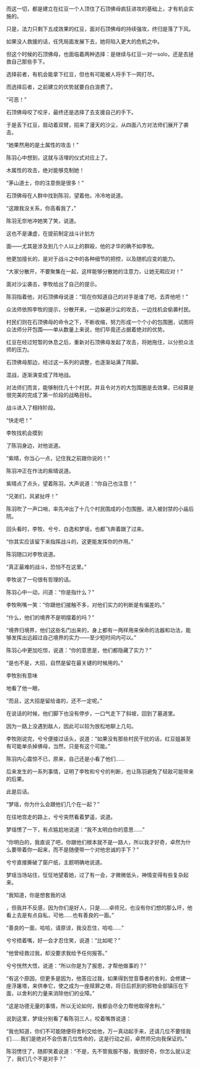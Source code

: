而这一切，都是建立在红豆一个人顶住了石顶佛母疯狂进攻的基础上，才有机会实施的。

只是，法力只剩下五成效果的红豆，面对石顶佛母的持续强攻，终归是落了下风。

如果没人救援的话，任凭局面发展下去，她将陷入更大的危机之中。

但这个时候的石顶佛母，也面临着两种选择：是继续与红豆一对一solo，还是去拯救自己那些手下。

选择前者，有机会能拿下红豆，但也有可能被人将手下一网打尽。

而选择后者，之前建立的优势就要白白浪费了。

“可恶！”

石顶佛母咬了咬牙，最终还是选择了去支援自己的手下。

于是丢下红豆，扇动着双臂，招来了漫天的沙尘，从四面八方对法师们展开了袭击。

“她果然用的是土属性的攻击！”

陈羽心中想到，这就与活埋的仪式对应上了。

木属性的攻击，绝对能够克制她！

“茅山道士，你的注意倒是很多！”

石顶佛母在人群中找到陈羽，望着他，冷冷地说道。

“这跟我没关系，你高看我了，”

陈羽无奈地冲她笑了笑，说道。

这也不是谦虚，在提前制定战斗计划方

面——尤其是涉及到几个人以上的群殴，他的才华的确不如李牧。

他更加擅长的，是对于战斗之中的各种细节的把控，以及随机应变的能力。

“大家分散开，不要聚集在一起，这样能够分散她的注意力，让她无暇应对！”

面对沙尘袭击，李牧给出了自己的提示。

陈羽指着他，对石顶佛母说道：“现在你知道自己的对手是谁了吧，去弄他吧！”

众法师依照李牧的提示，分散开来，一边躲避沙尘的攻击，一边找机会偷袭村民。

村民们则在石顶佛母的命令之下，不断收缩，努力形成一个个小的包围圈，试图将众法师分开包围——单从数量上来说，他们毕竟还占据着绝对的优势。

红豆在经过短暂的休息之后，重新对石顶佛母发起了攻击，将她拖住，以分担众法师的压力。

石顶佛母那边，经过这一系列的调整，也逐渐站满了阵脚。

混战，逐渐演变成了阵地战。

对法师们而言，能够制住几十个村民，并且令对方的大包围圈是去效果，已经算是很完美的完成了第一阶段的战略目标。

战斗进入了相持阶段。

“快走吧！”

李牧找机会摸到

了陈羽身边，对他说道。

“紫晴，你当心一点，记住我之前跟你说的！”

陈羽冲正在作法的紫晴说道。

紫晴点了点头，望着陈羽，大声说道：“你自己也注意！”

“兄弟们，风紧扯呼！”

陈羽吹了一声口哨，率先冲出了十几个村民围成的小包围圈，进入被封禁的小庙后院。

回头看时，李牧、兮兮、白逸和梦瑶，也都飞奔着跟了过来。

“你其实应该留下来指挥战斗的，这更能发挥你的作用。”

陈羽随口对李牧说道。

“真正最难的战斗，恐怕不在这里。”

李牧说了一句很有哲理的话。

陈羽心中一动，问道：“你是指什么？”

李牧咧嘴一笑：“你跟他们接触不多，对他们实力的判断是有偏差的。”

“什么，他们的境界不是明摆着的吗？”

“境界归境界，他们这些名门出来的，身上都有一两样用来保命的法器和功法，能够发挥出远超过自己境界的实力——至少短时间内可以。”

陈羽心中更加吃惊，说道：“你的意思是，他们都隐藏了实力？”

“是也不是，大招，自然是留在最关键的时候用的。”

李牧别有意味

地看了他一眼，

“而且，这大招是留给谁的，还不一定呢。”

在说话的时候，他们脚下也没有停步，一口气走下了斜坡，回到了墓道里。

因为一路上没遇到敌人，因此可以较为放松地聊上几句。

李牧刚说完，兮兮便接过话头，说道：“如果没有那些村民干扰的话，红豆姐甚至有可能单杀掉佛母，当然，只是有这个可能。”

陈羽内心震惊不已，原来，自己还是小看了他们……

后来发生的一系列事情，证明了李牧和兮兮的判断，也让陈羽避免了轻敌可能带来的后果。

此是后话。

“梦瑶，你为什么会跟他们几个在一起？”

在往地宫走的路上，兮兮突然看着梦遥，说道。

梦瑶愣了一下，有点尴尬地说道：“我不太明白你的意思……”

“你明白的，我直说了吧，你跟他们根本就不是一路人，所以我才好奇，卓然为什么要带着你一起来，而不是随便带一个对他忠诚的手下？”

兮兮直接撕破了窗户纸，主题明确地说道。

梦瑶当场站住，怔怔地望着她，过了有一会，才微微低头，神情变得有些复杂起来。

“我知道，你是想套我的话

，但我并不反感，因为你们是好人，只是……卓师兄，也没有你们想的那么坏，他看上去是有点自私，可他……也有善良的一面。”

“善良的一面，哈哈，请原谅，我没忍住，哈哈……”

兮兮捂着嘴，好一会才忍住笑，说道：“比如呢？”

“他曾经救过我，却没要求我给予任何报答。”

兮兮恍然大悟，说道：“所以你是为了报恩，才帮他做事的？”

“有这个原因，但更多是因为，他答应过我，如果得到觉音尊者的舍利，会修建一座浮屠塔，来供奉它，使之成为一座赎罪之塔，将日后抓到的邪物全部镇压在下面，以舍利的力量来消除他们的业障。”

“这是功德无量的事情，所以无论如何，我都会尽全力帮他取得舍利。”

说到这里，梦瑶分别看了看陈羽三人，咬着嘴唇说道：

“我也知道，你们不可能随便将舍利交给他，万一真动起手来，还请几位不要怪我们……我们是绝对不会伤害几位性命的，这是行动之前，卓然师兄向我保证的。”

陈羽愣住了，随即笑着说道：“不是，先不管我服不服，我很好奇，你怎么就认定了，我们几个不是对手？”
